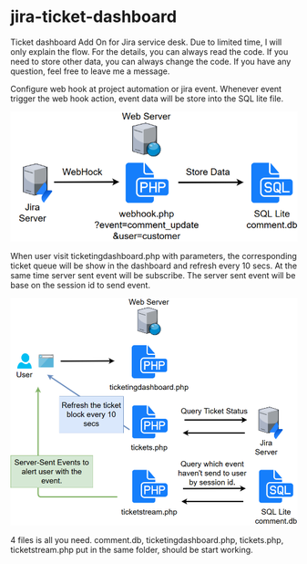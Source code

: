 # jira-ticket-dashboard
Ticket dashboard Add On for Jira service desk.
Due to limited time, I will only explain the flow. For the details, you can always read the code.
If you need to store other data, you can always change the code.
If you have any question, feel free to leave me a message.

Configure web hook at project automation or jira event.
Whenever event trigger the web hook action, event data will be store into the SQL lite file.

![alt text](https://github.com/foongws/jira-ticket-dashboard/blob/master/documentation/Data-Incoming.png)

When user visit ticketingdashboard.php with parameters, the corresponding ticket queue will be show in the dashboard and refresh every 10 secs. At the same time server sent event will be subscribe. The server sent event will be base on the session id to send event.

![alt text](https://github.com/foongws/jira-ticket-dashboard/blob/master/documentation/Ticket%20Dashboard%20and%20alert.png)

4 files is all you need. comment.db, ticketingdashboard.php, tickets.php, ticketstream.php put in the same folder, should be start working.
